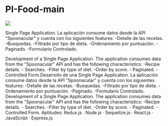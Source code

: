 # PI-Food-main

<p align='left'>
    <img src='https://res.cloudinary.com/dblc1bzmx/image/upload/v1664301565/github%20and%20more/Captura_de_Pantalla_2022-09-27_a_la_s_14.55.22_nquj2o.png/' </img>
</p>


 Single Page Application. La aplicación consume datos desde la API "Spoonacular" y cuenta con los siguientes features: 
 -Detalle de las recetas. 
 -Busquedas. 
 -Filtrado por tipo de dieta. 
 -Ordenamiento por puntuación. 
 -Paginado. 
 -Formulario Controlado.  
 
Development of a Single Page Application. The application consumes data from the "Spoonacular" API and has the following characteristics: -Recipe details. - Searches. -Filter by type of diet. -Order by score. - Paginated. -Controlled Form.Desarrollo de una Single Page Application. La aplicación consume datos desde la API "Spoonacular" y cuenta con los siguientes features: -Detalle de las recetas. -Busquedas. -Filtrado por tipo de dieta. -Ordenamiento por puntuación. -Paginado. -Formulario Controlado. Development of a Single Page Application. The application consumes data from the "Spoonacular" API and has the following characteristics: -Recipe details. - Searches. -Filter by type of diet. -Order by score. - Paginated. -Controlled Form. Aptitudes: Redux.js · Node.js · Sequelize.js · React.js · JavaScript · Express.js

